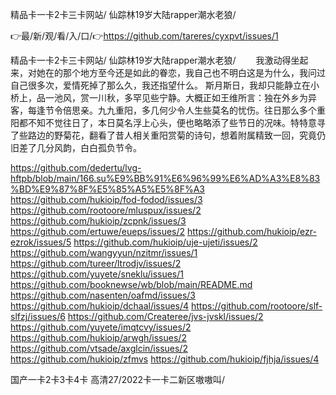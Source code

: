 精品卡一卡2卡三卡网站/
仙踪林19岁大陆rapper潮水老狼/


👉最/新/观/看/入/口/👉https://github.com/tareres/cyxpvt/issues/1

精品卡一卡2卡三卡网站/
仙踪林19岁大陆rapper潮水老狼/
　　我激动得坐起来，对她在的那个地方至今还是如此的眷恋，我自己也不明白这是为什么，我问过自己很多次，爱情死掉了那么久，我还指望什么。
斯月斯日，我却只能静立在小桥上，品一池风，赏一川秋，多罕见些宁静。大概正如王维所言：独在外乡为异客，每逢节令倍思亲。九九重阳，多几何少令人生些莫名的忧伤。往日那么多个重阳都不知不觉往日了，本日莫名浮上心头，便也略略添了些节日的况味。特特意寻了些路边的野菊花，翻看了昔人相关重阳赏菊的诗句，想着附属精致一回，究竟仍旧差了几分风韵，白白孤负节令。


https://github.com/dedertu/lvg-hftpb/blob/main/166.su%E9%BB%91%E6%96%99%E6%AD%A3%E8%83%BD%E9%87%8F%E5%85%A5%E5%8F%A3
https://github.com/hukioip/fod-fodod/issues/3
https://github.com/rootoore/mluspux/issues/2
https://github.com/hukioip/zcpnk/issues/3
https://github.com/ertuwe/eueps/issues/2
https://github.com/hukioip/ezr-ezrok/issues/5
https://github.com/hukioip/uje-ujeti/issues/2
https://github.com/wangyyun/nzitmr/issues/1
https://github.com/tureer/ltrodjv/issues/2
https://github.com/yuyete/sneklu/issues/1
https://github.com/booknewse/wb/blob/main/README.md
https://github.com/nasenten/oafmd/issues/3
https://github.com/hukioip/dchaal/issues/4
https://github.com/rootoore/slf-slfzj/issues/6
https://github.com/Createree/jvs-jvskl/issues/2
https://github.com/yuyete/imqtcvy/issues/2
https://github.com/hukioip/arwgh/issues/2
https://github.com/vtsade/axglcin/issues/2
https://github.com/hukioip/zfmvs
https://github.com/hukioip/fjhja/issues/4

国产一卡2卡3卡4卡 高清27/2022卡一卡二新区嗷嗷叫/
